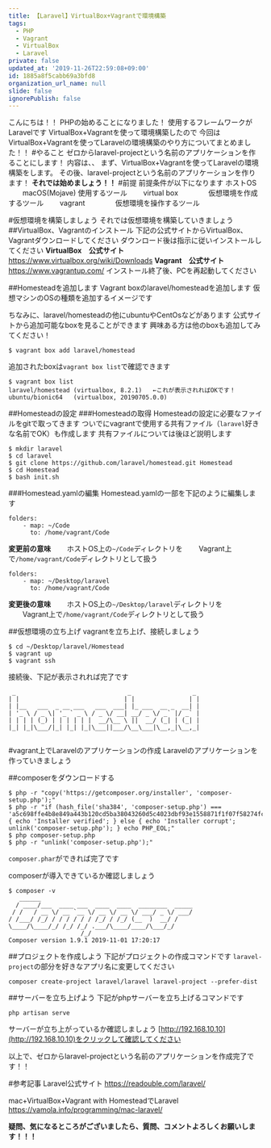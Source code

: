 ```yaml
---
title: 【Laravel】VirtualBox+Vagrantで環境構築
tags:
  - PHP
  - Vagrant
  - VirtualBox
  - Laravel
private: false
updated_at: '2019-11-26T22:59:08+09:00'
id: 1885a8f5cabb69a3bfd8
organization_url_name: null
slide: false
ignorePublish: false
---
```

こんにちは！！
PHPの始めることになりました！
使用するフレームワークがLaravelです
VirtualBox+Vagrantを使って環境構築したので
今回はVirtualBox+Vagrantを使ってLaravelの環境構築のやり方についてまとめました！！
#やること
ゼロからlaravel-projectという名前のアプリケーションを作ることにします！
内容は、、
まず、VirtualBox+Vagrantを使ってLaravelの環境構築をします。
その後、laravel-projectという名前のアプリケーションを作ります！
**それでは始めましょう！！**
#前提
前提条件が以下になります
ホストOS
　　macOS(Mojave)
使用するツール
　　virtual box
　　　　仮想環境を作成するツール
　　vagrant
　　　　仮想環境を操作するツール

#仮想環境を構築しましょう
それでは仮想環境を構築していきましょう
##VirtualBox、Vagrantのインストール
下記の公式サイトからVirtualBox、Vagrantダウンロードしてください
ダウンロード後は指示に従いインストールしてください
**VirtualBox　公式サイト**
　　https://www.virtualbox.org/wiki/Downloads
**Vagrant　公式サイト**
　　https://www.vagrantup.com/
インストール終了後、PCを再起動してください

##Homesteadを追加します
Vagrant boxのlaravel/homesteadを追加します
仮想マシンのOSの種類を追加するイメージです

ちなみに、laravel/homesteadの他にubuntuやCentOsなどがあります
公式サイトから追加可能なboxを見ることができます
興味ある方は他のboxも追加してみてください！

```:ターミナル
$ vagrant box add laravel/homestead
```

追加されたboxは`vagrant box list`で確認できます

```:ターミナル　実行結果（例）
$ vagrant box list
laravel/homestead (virtualbox, 8.2.1)   ←これが表示されればOKです！
ubuntu/bionic64   (virtualbox, 20190705.0.0)
```

##Homesteadの設定
###Homesteadの取得
Homesteadの設定に必要なファイルをgitで取ってきます
ついでにvagrantで使用する共有ファイル（`laravel`好きな名前でOK）も作成します
共有ファイルについては後ほど説明します

```:ターミナル
$ mkdir laravel
$ cd laravel
$ git clone https://github.com/laravel/homestead.git Homestead
$ cd Homestead
$ bash init.sh
```

###Homestead.yamlの編集
Homestead.yamlの一部を下記のように編集します

```:Homestead.yaml（変更前）
folders:
    - map: ~/Code
      to: /home/vagrant/Code
```

**変更前の意味**
　　ホストOS上の`~/Code`ディレクトリを
　　Vagrant上で`/home/vagrant/Code`ディレクトリとして扱う

```:Homestead.yaml（変更後）
folders:
    - map: ~/Desktop/laravel
      to: /home/vagrant/Code
```

**変更後の意味**
　　ホストOS上の`~/Desktop/laravel`ディレクトリを
　　Vagrant上で`/home/vagrant/Code`ディレクトリとして扱う

##仮想環境の立ち上げ
vagrantを立ち上げ、接続しましょう

```:ターミナル
$ cd ~/Desktop/laravel/Homestead
$ vagrant up
$ vagrant ssh
```

接続後、下記が表示されれば完了です

```
 _                               _                 _ 
| |                             | |               | |
| |__   ___  _ __ ___   ___  ___| |_ ___  __ _  __| |
| '_ \ / _ \| '_ ` _ \ / _ \/ __| __/ _ \/ _` |/ _` |
| | | | (_) | | | | | |  __/\__ \ ||  __/ (_| | (_| |
|_| |_|\___/|_| |_| |_|\___||___/\__\___|\__,_|\__,_|


```



#vagrant上でLaravelのアプリケーションの作成
Laravelのアプリケーションを作っていきましょう

##composerをダウンロードする

```:ターミナル
$ php -r "copy('https://getcomposer.org/installer', 'composer-setup.php');"
$ php -r "if (hash_file('sha384', 'composer-setup.php') === 'a5c698ffe4b8e849a443b120cd5ba38043260d5c4023dbf93e1558871f1f07f58274fc6f4c93bcfd858c6bd0775cd8d1') { echo 'Installer verified'; } else { echo 'Installer corrupt'; unlink('composer-setup.php'); } echo PHP_EOL;"
$ php composer-setup.php
$ php -r "unlink('composer-setup.php');"
```

`composer.phar`ができれば完了です

composerが導入できているか確認しましょう

```:ターミナル　実行結果
$ composer -v
   ______
  / ____/___  ____ ___  ____  ____  ________  _____
 / /   / __ \/ __ `__ \/ __ \/ __ \/ ___/ _ \/ ___/
/ /___/ /_/ / / / / / / /_/ / /_/ (__  )  __/ /
\____/\____/_/ /_/ /_/ .___/\____/____/\___/_/
                    /_/
Composer version 1.9.1 2019-11-01 17:20:17
```


##プロジェクトを作成しよう
下記がプロジェクトの作成コマンドです
`laravel-project`の部分を好きなアプリ名に変更してください

```:ターミナル
composer create-project laravel/laravel laravel-project --prefer-dist
```

##サーバーを立ち上げよう
下記がphpサーバーを立ち上げるコマンドです

```:ターミナル
php artisan serve
```

サーバーが立ち上がっているか確認しましょう
[http://192.168.10.10](http://192.168.10.10)をクリックして確認してください


以上で、ゼロからlaravel-projectという名前のアプリケーションを作成完了です！！

#参考記事
Laravel公式サイト
https://readouble.com/laravel/

mac+VirtualBox+Vagrant with HomesteadでLaravel
https://vamola.info/programming/mac-laravel/


**疑問、気になるところがございましたら、質問、コメントよろしくお願いします！！！**

